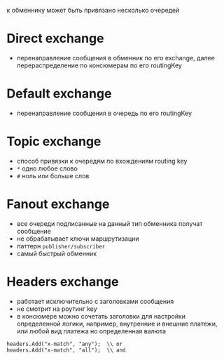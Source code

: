 к обменнику может быть привязано несколько очередей

# Direct exchange
- перенаправление сообщения в обменник по его exchange, далее перераспределение по консюмерам по его routingKey
  
# Default exchange
- перенаправление сообщения в очередь по его routingKey

# Topic exchange
- способ привязки к очередям по вхождениям routing key
- `*` одно любое слово
- `#` ноль или больше слов

# Fanout exchange
- все очереди подписанные на данный тип обменника получат сообщение
- не обрабатывает ключи маршрутизации
- паттерн `publisher/subscriber`
- самый быстрый обменник

# Headers exchange
- работает исключительно с заголовками сообщения
- не смотрит на роутинг key
- в консюмере можно сочетать заголовки для настройки определенной логики, например, внутренние и внешние платежи, или любой вид платежа но определенная валюта

```
headers.Add("x-match", "any");  \\ or
headers.Add("x-match", "all");  \\ and
```
